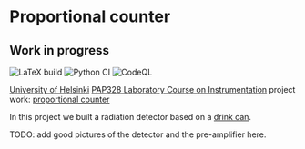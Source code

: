 # Proportional counter
## Work in progress
![LaTeX build](https://github.com/AgenttiX/pap328-project/workflows/LaTeX%20build/badge.svg)
![Python CI](https://github.com/AgenttiX/pap328-project/workflows/Python%20CI/badge.svg)
![CodeQL](https://github.com/AgenttiX/pap328-project/workflows/CodeQL/badge.svg)

[University of Helsinki](https://www.helsinki.fi/)
[PAP328 Laboratory Course on Instrumentation](https://courses.helsinki.fi/en/pap328)
project work:
[proportional counter](https://en.wikipedia.org/wiki/Proportional_counter)

In this project we built a radiation detector based on a
[drink can](https://en.wikipedia.org/wiki/Drink_can).

TODO: add good pictures of the detector and the pre-amplifier here.
